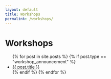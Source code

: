 ```yaml
---
layout: default
title: Workshops
permalink: /workshops/
---
```


<h1>Workshops</h1>
<ul class="post-list">
    {% for post in site.posts %}
        {% if post.type == "workshop_announcement" %}
        <li>
            <a class="post-link" href="{{ post.url | relative_url }}">{{ post.title }}</a>
        </li>
        {% endif %}
    {% endfor %}
</ul>
